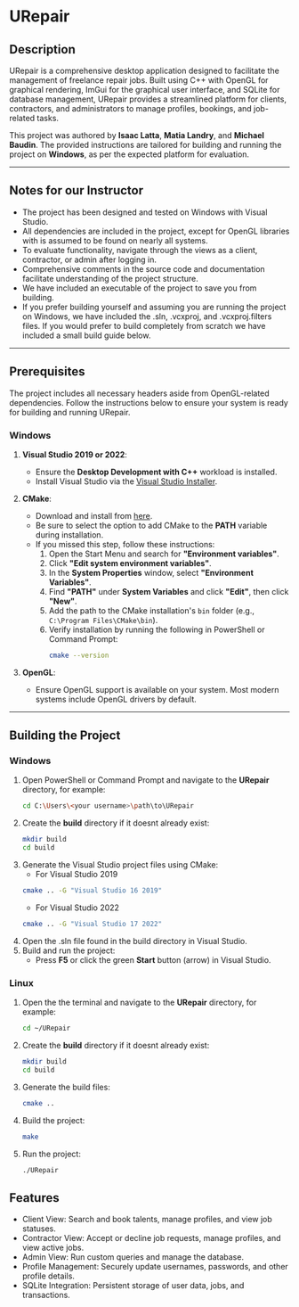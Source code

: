 # URepair

## Description

URepair is a comprehensive desktop application designed to facilitate the management of freelance repair jobs. Built using C++ with OpenGL for graphical rendering, ImGui for the graphical user interface, and SQLite for database management, URepair provides a streamlined platform for clients, contractors, and administrators to manage profiles, bookings, and job-related tasks.

This project was authored by **Isaac Latta**, **Matia Landry**, and **Michael Baudin**. The provided instructions are tailored for building and running the project on **Windows**, as per the expected platform for evaluation.

---

## Notes for our Instructor
- The project has been designed and tested on Windows with Visual Studio.
- All dependencies are included in the project, except for OpenGL libraries with is assumed to be found on nearly all systems.
- To evaluate functionality, navigate through the views as a client, contractor, or admin after logging in.
- Comprehensive comments in the source code and documentation facilitate understanding of the project structure.
- We have included an executable of the project to save you from building.
- If you prefer building yourself and assuming you are running the project on Windows, we have included the .sln, .vcxproj, and .vcxproj.filters files. If you would prefer to build completely from scratch we have included a small build guide below.

---

## Prerequisites

The project includes all necessary headers aside from OpenGL-related dependencies. Follow the instructions below to ensure your system is ready for building and running URepair.

### **Windows**

1. **Visual Studio 2019 or 2022**:
   - Ensure the **Desktop Development with C++** workload is installed.
   - Install Visual Studio via the [Visual Studio Installer](https://visualstudio.microsoft.com/).

2. **CMake**:
   - Download and install from [here](https://cmake.org/download/).
   - Be sure to select the option to add CMake to the **PATH** variable during installation.
   - If you missed this step, follow these instructions:
     1. Open the Start Menu and search for **"Environment variables"**.
     2. Click **"Edit system environment variables"**.
     3. In the **System Properties** window, select **"Environment Variables"**.
     4. Find **"PATH"** under **System Variables** and click **"Edit"**, then click **"New"**.
     5. Add the path to the CMake installation's `bin` folder (e.g., `C:\Program Files\CMake\bin`).
     6. Verify installation by running the following in PowerShell or Command Prompt:
        ```bash
        cmake --version
        ```

3. **OpenGL**:
   - Ensure OpenGL support is available on your system. Most modern systems include OpenGL drivers by default.

---

## Building the Project

### **Windows**

1. Open PowerShell or Command Prompt and navigate to the **URepair** directory, for example:
   ```bash
   cd C:\Users\<your username>\path\to\URepair
   ```
2. Create the **build** directory if it doesnt already exist:
	```bash
	mkdir build
	cd build
	```
3. Generate the Visual Studio project files using CMake:
	- For Visual Studio 2019
	```bash
	cmake .. -G "Visual Studio 16 2019"
	```
	- For Visual Studio 2022
	```bash
	cmake .. -G "Visual Studio 17 2022"
	```
4. Open the .sln file found in the build directory in Visual Studio.
5. Build and run the project:
	- Press **F5** or click the green **Start** button (arrow) in Visual Studio.

### **Linux**

1. Open the the terminal and navigate to the **URepair** directory, for example:
	```bash
	cd ~/URepair
	```
2. Create the **build** directory if it doesnt already exist:
	```bash
	mkdir build
	cd build
	```
3. Generate the build files:
	```bash
	cmake ..
	```
4. Build the project:
	```bash
	make
	```
5. Run the project:
	```bash
	./URepair
	```

## Features 
- Client View: Search and book talents, manage profiles, and view job statuses.
- Contractor View: Accept or decline job requests, manage profiles, and view active jobs.
- Admin View: Run custom queries and manage the database.
- Profile Management: Securely update usernames, passwords, and other profile details.
- SQLite Integration: Persistent storage of user data, jobs, and transactions.

